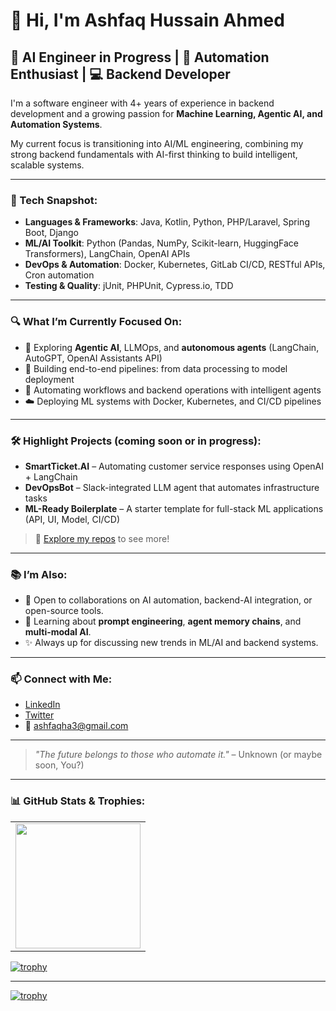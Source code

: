 # 👋 Hi, I'm Ashfaq Hussain Ahmed

## 🧠 AI Engineer in Progress | 🤖 Automation Enthusiast | 💻 Backend Developer

I'm a software engineer with 4+ years of experience in backend development and a growing passion for **Machine Learning, Agentic AI, and Automation Systems**.

My current focus is transitioning into AI/ML engineering, combining my strong backend fundamentals with AI-first thinking to build intelligent, scalable systems.

---

### 💼 Tech Snapshot:

* **Languages & Frameworks**: Java, Kotlin, Python, PHP/Laravel, Spring Boot, Django
* **ML/AI Toolkit**: Python (Pandas, NumPy, Scikit-learn, HuggingFace Transformers), LangChain, OpenAI APIs
* **DevOps & Automation**: Docker, Kubernetes, GitLab CI/CD, RESTful APIs, Cron automation
* **Testing & Quality**: jUnit, PHPUnit, Cypress.io, TDD

---

### 🔍 What I’m Currently Focused On:

* 🚀 Exploring **Agentic AI**, LLMOps, and **autonomous agents** (LangChain, AutoGPT, OpenAI Assistants API)
* 🧠 Building end-to-end pipelines: from data processing to model deployment
* 🤖 Automating workflows and backend operations with intelligent agents
* ☁️ Deploying ML systems with Docker, Kubernetes, and CI/CD pipelines

---

### 🛠️ Highlight Projects (coming soon or in progress):

* **SmartTicket.AI** – Automating customer service responses using OpenAI + LangChain
* **DevOpsBot** – Slack-integrated LLM agent that automates infrastructure tasks
* **ML-Ready Boilerplate** – A starter template for full-stack ML applications (API, UI, Model, CI/CD)

> 🔖 [Explore my repos](https://github.com/ashfaqshuvo007?tab=repositories) to see more!

---

### 📚 I’m Also:

* 💬 Open to collaborations on AI automation, backend-AI integration, or open-source tools.
* 🌱 Learning about **prompt engineering**, **agent memory chains**, and **multi-modal AI**.
* ✨ Always up for discussing new trends in ML/AI and backend systems.

---

### 📫 Connect with Me:

* [LinkedIn](https://www.linkedin.com/in/ashfaqhahmed/)
* [Twitter](https://twitter.com/ashfaq8495)
* 📧 [ashfaqha3@gmail.com](mailto:ashfaqha3@gmail.com)

---

> *"The future belongs to those who automate it."* – Unknown (or maybe soon, You?)

---

### 📊 GitHub Stats & Trophies:

<table>
  <tr>
    <td><img height="200" src="https://github-readme-stats.vercel.app/api?username=ashfaqshuvo007&show_icons=true&theme=dracula&include_all_commits=true"/></td>
  </tr>
</table>

[![trophy](https://github-profile-trophy.vercel.app/?username=ashfaqshuvo007\&theme=dracula)](https://github.com/ashfaqshuvo007/github-profile-trophy)

---

</table>

[![trophy](https://github-profile-trophy.vercel.app/?username=ashfaqshuvo007)](https://github.com/ashfaqshuvo007/github-profile-trophy)


